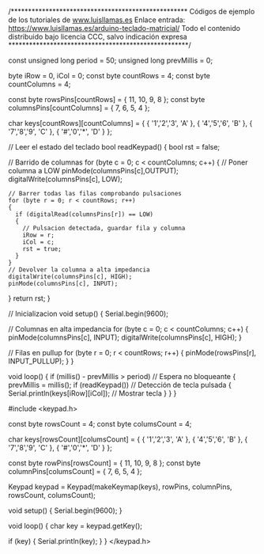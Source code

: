 /***************************************************
Códigos de ejemplo de los tutoriales de www.luisllamas.es
Enlace entrada: https://www.luisllamas.es/arduino-teclado-matricial/
Todo el contenido distribuido bajo licencia CCC, salvo indicación expresa
****************************************************/

const unsigned long period = 50;
unsigned long prevMillis = 0;

byte iRow = 0, iCol = 0;
const byte countRows = 4;
const byte countColumns = 4;

const byte rowsPins[countRows] = { 11, 10, 9, 8 };
const byte columnsPins[countColumns] = { 7, 6, 5, 4 };

char keys[countRows][countColumns] = {
  { '1','2','3', 'A' },
  { '4','5','6', 'B' },
  { '7','8','9', 'C' },
  { '#','0','*', 'D' }
};

// Leer el estado del teclado
bool readKeypad()
{
  bool rst = false;

  // Barrido de columnas
  for (byte c = 0; c < countColumns; c++)
  {
    // Poner columna a LOW
    pinMode(columnsPins[c],OUTPUT);
    digitalWrite(columnsPins[c], LOW);
    
    // Barrer todas las filas comprobando pulsaciones
    for (byte r = 0; r < countRows; r++)
    {
      if (digitalRead(columnsPins[r]) == LOW)   
      {
        // Pulsacion detectada, guardar fila y columna
        iRow = r;
        iCol = c;
        rst = true; 
      }
    }
    // Devolver la columna a alta impedancia
    digitalWrite(columnsPins[c], HIGH);
    pinMode(columnsPins[c], INPUT);
  }
  return rst;
}

// Inicializacion
void setup()
{
  Serial.begin(9600);

  // Columnas en alta impedancia
  for (byte c = 0; c < countColumns; c++)
  {
    pinMode(columnsPins[c], INPUT);
    digitalWrite(columnsPins[c], HIGH);
  }

  // Filas en pullup
  for (byte r = 0; r < countRows; r++)
  {
    pinMode(rowsPins[r], INPUT_PULLUP);
  }
}

void loop()
{
  if (millis() - prevMillis > period)   // Espera no bloqueante
  {
    prevMillis = millis();
    if (readKeypad())   // Detección de tecla pulsada
    {
      Serial.println(keys[iRow][iCol]);   // Mostrar tecla
    }
  }
}



#include <keypad.h>
 
const byte rowsCount = 4;
const byte columsCount = 4;
 
char keys[rowsCount][columsCount] = {
   { '1','2','3', 'A' },
   { '4','5','6', 'B' },
   { '7','8','9', 'C' },
   { '#','0','*', 'D' }
};
 
const byte rowPins[rowsCount] = { 11, 10, 9, 8 };
const byte columnPins[columsCount] = { 7, 6, 5, 4 };
 
Keypad keypad = Keypad(makeKeymap(keys), rowPins, columnPins, rowsCount, columsCount);
 
void setup() {
   Serial.begin(9600);
}
 
void loop() {
   char key = keypad.getKey();
 
   if (key) {
      Serial.println(key);
   }
}
</keypad.h>